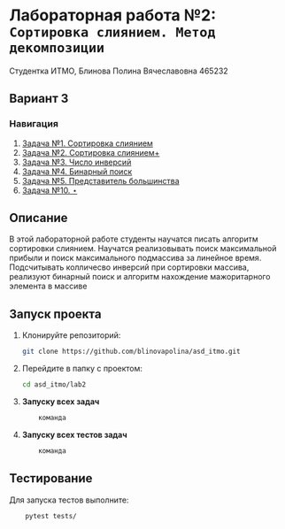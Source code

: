 # Лабораторная работа №2: `Сортировка слиянием. Метод декомпозиции`

Студентка ИТМО, Блинова Полина Вячеславовна 465232
## Вариант 3
### Навигация

1. [Задача №1. Сортировка слиянием](./task_1)
2. [Задача №2. Сортировка слиянием+](./task_2)
3. [Задача №3. Число инверсий](./task_3)
4. [Задача №4. Бинарный поиск](./task_4)
5. [Задача №5. Представитель большинства](./task_5)
6. [Задача №10. ⋆](./task_10)


## Описание
В этой лабораторной работе студенты научатся писать алгоритм cортировки слиянием. Научатся реализовывать поиск максимальной прибыли и поиск максимального подмассива за линейное время. Подсчитывать колличесво инверсий при сортировки массива, реализуют бинарный поиск и алгоритм нахождение мажоритарного элемента в массиве

## Запуск проекта
1. Клонируйте репозиторий:
   ```bash
   git clone https://github.com/blinovapolina/asd_itmo.git
   ```
2. Перейдите в папку с проектом:
   ```bash
   cd asd_itmo/lab2
   ```
3. **Запуску всех задач**
    ```bash
        команда

4. **Запуску всех  тестов задач**
    ```bash
        команда

## Тестирование
Для запуска тестов выполните:
```bash
    pytest tests/
```
